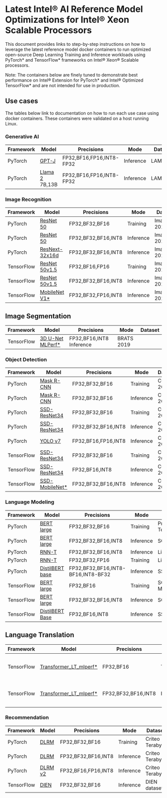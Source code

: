 # Latest Intel® AI Reference Model Optimizations for Intel® Xeon Scalable Processors

This document provides links to step-by-step instructions on how to leverage the latest reference model docker containers to run optimized open-source Deep Learning Training and Inference workloads using PyTorch* and TensorFlow* frameworks on Intel® Xeon® Scalable processors.

Note: The containers below are finely tuned to demonstrate best performance on Intel® Extension for PyTorch* and Intel® Optimized TensorFlow*  and are not intended for use in production. 

## Use cases

The tables below link to documentation on how to run each use case using docker containers. These containers were validated on a host running Linux. 

### Generative AI
| Framework | Model                                                  | Precisions | Mode |  Dataset |
| --------| ------------------------------------------------------ | ---------- | ------| --------------------- |
| PyTorch | [GPT-J](../../quickstart/language_modeling/pytorch/gptj/inference/cpu/CONTAINER.md) | FP32,BF16,FP16,INT8-FP32 | Inference | LAMBADA |
| PyTorch | [Llama 2](../../quickstart/language_modeling/pytorch/gptj/inference/cpu/CONTAINER.md) 7B,13B | FP32,BF16,FP16,INT8-FP32 | Inference | LAMBADA |
### Image Recognition

| Framework | Model                                                  | Precisions | Mode |  Dataset |
| --------| ------------------------------------------------------ | ---------- | ------| --------------------- |
| PyTorch | [ResNet 50](../../quickstart/image_recognition/pytorch/resnet50/training/cpu/DEVCATALOG.md) | FP32,BF32,BF16 | Training | ImageNet 2012 |
| PyTorch | [ResNet 50](../../quickstart/image_recognition/pytorch/resnet50/inference/cpu/DEVCATALOG.md) | FP32,BF32,BF16,INT8 | Inference | ImageNet 2012 |
| PyTorch | [ResNext-32x16d](../../quickstart/image_recognition/pytorch/resnext-32x16d/inference/cpu/DEVCATALOG.md) | FP32,BF32,BF16,INT8 |Inference | ImageNet 2012 |
| TensorFlow | [ResNet 50v1.5](../../quickstart/image_recognition/tensorflow/resnet50v1_5/training/cpu/README_DEV_CAT.md) | FP32,BF16,FP16 | Training | ImageNet 2012 |
| TensorFlow | [ResNet 50v1.5](../../quickstart/image_recognition/tensorflow/resnet50v1_5/inference/cpu/README_DEV_CAT.md) | FP32,BF32,BF16,INT8 | Inference | ImageNet 2012 |
| TensorFlow | [MobileNet V1*](../../quickstart/image_recognition/tensorflow/mobilenet_v1/inference/cpu/README_DEV_CAT.md) | FP32,BF32,FP16,INT8 | Inference | ImageNet 2012 |

## Image Segmentation

| Framework | Model                                                  | Precisions | Mode |  Dataset |
| --------| ------------------------------------------------------ | ---------- | ------| --------------------- |
| TensorFlow | [3D U-Net MLPerf*](../../quickstart/image_segmentation/tensorflow/3d_unet_mlperf/inference/cpu/README_DEV_CAT.md) | FP32,BF16,INT8 Inference | BRATS 2019 |

### Object Detection

| Framework | Model                                                  | Precisions | Mode |  Dataset |
| --------| ------------------------------------------------------ | ---------- | ------| --------------------- |
| PyTorch |[Mask R-CNN](../../quickstart/object_detection/pytorch/maskrcnn/training/cpu/DEVCATALOG.md) | FP32,BF32,BF16 | Training | COCO 2017 |
| PyTorch |[Mask R-CNN](../../quickstart/object_detection/pytorch/maskrcnn/inference/cpu/DEVCATALOG.md) | FP32,BF32,BF16 | Inference | COCO 2017 |
| PyTorch |[SSD-ResNet34](../../quickstart/object_detection/pytorch/ssd-resnet34/training/cpu/DEVCATALOG.md) | FP32,BF32,BF16 | Training | COCO 2017 |
| PyTorch |[SSD-ResNet34](../../quickstart/object_detection/pytorch/ssd-resnet34/inference/cpu/DEVCATALOG.md) | FP32,BF32,BF16,INT8 | Inference | COCO 2017 |
| PyTorch | [YOLO v7]() | FP32,BF16,FP16,INT8 | Inference | COCO 2017 |
| TensorFlow | [SSD-ResNet34](../../quickstart/object_detection/tensorflow/ssd-resnet34/training/cpu/README_DEV_CAT.md) | FP32,BF32,BF16 |Training | COCO 2017 |
| TensorFlow | [SSD-ResNet34](../../quickstart/object_detection/tensorflow/ssd-resnet34/inference/cpu/README_DEV_CAT.md) | FP32,BF16,INT8 |Inference | COCO 2017  |
| TensorFlow | [SSD-MobileNet*](../../quickstart/object_detection/tensorflow/ssd-mobilenet/inference/cpu/README_DEV_CAT.md) | FP32,BF32,BF16,INT8 | Inference | COCO 2017 |

### Language Modeling 

| Framework | Model                                                  | Precisions | Mode |  Dataset |
| --------| ------------------------------------------------------ | ---------- | ------| --------------------- |
| PyTorch | [BERT large](../../quickstart/language_modeling/pytorch/bert_large/training/cpu/DEVCATALOG.md) | FP32,BF32,BF16 | Training | Preprocessed Text dataset |
| PyTorch |[BERT large](../../quickstart/language_modeling/pytorch/bert_large/inference/cpu/DEVCATALOG.md) | FP32,BF32,BF16,INT8 | Inference | SQuAD1.0 |
| PyTorch | [RNN-T](../../quickstart/language_modeling/pytorch/rnnt/inference/cpu/DEVCATALOG.md) | FP32,BF32,BF16,INT8 | Inference | LibriSpeech |
| PyTorch |[RNN-T](../../quickstart/language_modeling/pytorch/rnnt/training/cpu/DEVCATALOG.md) | FP32,BF32,FP16 | Training | LibriSpeech |
| PyTorch |[DistilBERT base](../../quickstart/language_modeling/pytorch/distilbert_base/inference/cpu/DEVCATALOG.md) | FP32,BF32,BF16,INT8-BF16,INT8-BF32 | Inference | SST-2 |
| TensorFlow | [BERT large](../../quickstart/language_modeling/tensorflow/bert_large/training/cpu/README_DEV_CAT.md) | FP32,BF16 | Training |  SQuAD and MRPC |
| TensorFlow | [BERT large](../../quickstart/language_modeling/tensorflow/bert_large/inference/cpu/README_DEV_CAT.md) | FP32,BF32,BF16,INT8 |Inference | SQuAD |
| TensorFlow | [DistilBERT Base](../../quickstart/language_modeling/tensorflow/distilbert_base/inference/cpu/README_DEV_CAT.md) | FP32,BF16,INT8 | Inference | SST-2 | 

## Language Translation
| Framework | Model                                                  | Precisions | Mode |  Dataset |
| --------| ------------------------------------------------------ | ---------- | ------| --------------------- |
| TensorFlow | [Transformer_LT_mlperf*](../../quickstart/language_translation/tensorflow/transformer_mlperf/training/cpu/README_DEV_CAT.md) | FP32,BF16 | Training | WMT English-German dataset |
| TensorFlow | [Transformer_LT_mlperf*](../../quickstart/language_translation/tensorflow/transformer_mlperf/inference/cpu/README_DEV_CAT.md) | FP32,BF32,BF16,INT8 | Inference |  WMT English-German dataset |

### Recommendation 

| Framework | Model                                                  | Precisions | Mode |  Dataset |
| --------| ------------------------------------------------------ | ---------- | ------| --------------------- |
| PyTorch | [DLRM](../../quickstart/recommendation/pytorch/dlrm/training/cpu/DEVCATALOG.md) | FP32,BF32,BF16 | Training | Criteo Terabyte |
| PyTorch | [DLRM](../../quickstart/recommendation/pytorch/dlrm/inference/cpu/DEVCATALOG.md) | FP32,BF32,BF16,INT8 | Inference | Criteo Terabyte |
| PyTorch | [DLRM v2]() | FP32,BF16,FP16,INT8 | Inference | Criteo Terabyte |
| TensorFlow | [DIEN](../../quickstart/recommendation/tensorflow/dien/inference/cpu/README_DEV_CAT.md) | FP32,BF32,BF16 | Inference | DIEN dataset |
